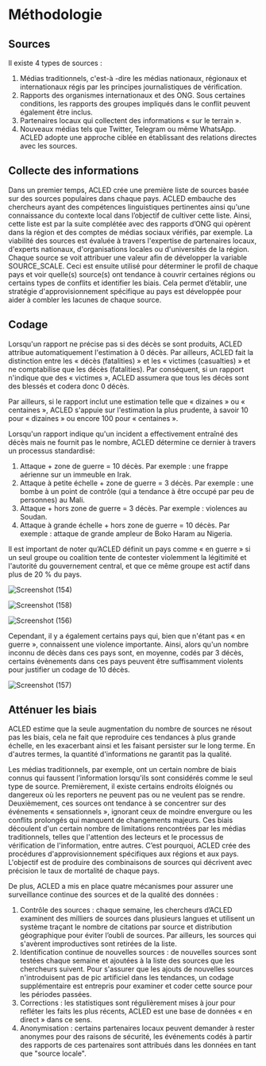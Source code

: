# Méthodologie

## Sources
Il existe 4 types de sources :
1. Médias traditionnels, c'est-à -dire les médias nationaux, régionaux et internationaux régis par les principes journalistiques de vérification.
2. Rapports des organismes internationaux et des ONG. Sous certaines conditions, les rapports des groupes impliqués dans le conflit peuvent également être inclus.
3. Partenaires locaux qui collectent des informations « sur le terrain ».
4. Nouveaux médias tels que Twitter, Telegram ou même WhatsApp. ACLED adopte une approche ciblée en établissant des relations directes avec les sources.

## Collecte des informations
Dans un premier temps, ACLED crée une première liste de sources basée sur des sources populaires dans chaque pays. ACLED embauche des chercheurs ayant des compétences linguistiques pertinentes ainsi qu'une connaissance du contexte local dans l’objectif de cultiver cette liste. Ainsi, cette liste est par la suite complétée avec des rapports d’ONG qui opèrent dans la région et des comptes de médias sociaux vérifiés, par exemple. 
La viabilité des sources est évaluée à travers l'expertise de partenaires locaux, d'experts nationaux, d'organisations locales ou d'universités de la région.
Chaque source se voit attribuer une valeur afin de développer la variable SOURCE_SCALE. Ceci est ensuite utilisé pour déterminer le profil de chaque pays et voir quelle(s) source(s) ont tendance à couvrir certaines régions ou certains types de conflits et identifier les biais. Cela permet d’établir, une stratégie d'approvisionnement spécifique au pays est développée pour aider à combler les lacunes de chaque source.
 
## Codage
Lorsqu'un rapport ne précise pas si des décès se sont produits, ACLED attribue automatiquement l'estimation à 0 décès.  Par ailleurs, ACLED fait la distinction entre les « décès (fatalities) » et les « victimes (casualties) » et ne comptabilise que les décès (fatalities).  Par conséquent, si un rapport n'indique que des « victimes », ACLED assumera que tous les décès sont des blessés et codera donc 0 décès.
 
Par ailleurs, si le rapport inclut une estimation telle que « dizaines » ou « centaines », ACLED s'appuie sur l'estimation la plus prudente, à savoir 10 pour « dizaines » ou encore 100 pour « centaines ».
 
Lorsqu'un rapport indique qu'un incident a effectivement entraîné des décès mais ne fournit pas le nombre, ACLED détermine ce dernier à travers un processus standardisé:
1. Attaque + zone de guerre = 10 décès. Par exemple : une frappe aérienne sur un immeuble en Irak.
2. Attaque à petite échelle + zone de guerre = 3 décès. Par exemple : une bombe à un point de contrôle (qui a tendance à être occupé par peu de personnes) au Mali.
3. Attaque + hors zone de guerre = 3 décès. Par exemple : violences au Soudan.
4. Attaque à grande échelle + hors zone de guerre = 10 décès. Par exemple : attaque de grande ampleur de Boko Haram au Nigeria.

Il est important de noter qu’ACLED définit un pays comme « en guerre » si un seul groupe ou coalition tente de contester violemment la légitimité et l'autorité du gouvernement central, et que ce même groupe est actif dans plus de 20 % du pays.

![Screenshot (154)](https://user-images.githubusercontent.com/118550105/202865176-5e1ee864-c307-45f1-ab82-af269f6e3a31.png)

![Screenshot (158)](https://user-images.githubusercontent.com/118550105/202865307-7a452cea-a4da-411a-88d9-ee206b7bcdac.png)


![Screenshot (156)](https://user-images.githubusercontent.com/118550105/202865185-0dbb6180-ae5a-438a-ac4f-fcd5acd21f0d.png)

Cependant, il y a également certains pays qui, bien que n'étant pas « en guerre », connaissent une violence importante. Ainsi, alors qu'un nombre inconnu de décès dans ces pays sont, en moyenne, codés par 3 décès, certains évènements dans ces pays peuvent être suffisamment violents pour justifier un codage de 10 décès.

![Screenshot (157)](https://user-images.githubusercontent.com/118550105/202865207-7ccb37dc-244f-4658-80cf-255c5aea816f.png)

## Atténuer les biais

ACLED estime que la seule augmentation du nombre de sources ne résout pas les biais, cela ne fait que reproduire ces tendances à plus grande échelle, en les exacerbant ainsi et les faisant persister sur le long terme. En d'autres termes, la quantité d'informations ne garantit pas la qualité.

Les médias traditionnels, par exemple, ont un certain nombre de biais connus qui faussent l’information lorsqu'ils sont considérés comme le seul type de source. Premièrement, il existe certains endroits éloignés ou dangereux où les reporters ne peuvent pas ou ne veulent pas se rendre. Deuxièmement, ces sources ont tendance à se concentrer sur des événements « sensationnels », ignorant ceux de moindre envergure ou les conflits prolongés qui manquent de changements majeurs. Ces biais découlent d'un certain nombre de limitations rencontrées par les médias traditionnels, telles que l'attention des lecteurs et le processus de vérification de l'information, entre autres. C’est pourquoi, ACLED crée des procédures d'approvisionnement spécifiques aux régions et aux pays. L'objectif est de produire des combinaisons de sources qui décrivent avec précision le taux de mortalité de chaque pays.

De plus, ACLED a mis en place quatre mécanismes pour assurer une surveillance continue des sources et de la qualité des données :

1. Contrôle des sources : chaque semaine, les chercheurs d’ACLED examinent des milliers de sources dans plusieurs langues et utilisent un système traçant le nombre de citations par source et distribution géographique pour éviter l’oubli de sources. Par ailleurs, les sources qui s'avèrent improductives sont retirées de la liste.
2. Identification continue de nouvelles sources : de nouvelles sources sont testées chaque semaine et ajoutées à la liste des sources que les chercheurs suivent. Pour s'assurer que les ajouts de nouvelles sources n'introduisent pas de pic artificiel dans les tendances, un codage supplémentaire est entrepris pour examiner et coder cette source pour les périodes passées.
3. Corrections : les statistiques sont régulièrement mises à jour pour refléter les faits les plus récents, ACLED est une base de données « en direct » dans ce sens.
4. Anonymisation : certains partenaires locaux peuvent demander à rester anonymes pour des raisons de sécurité, les événements codés à partir des rapports de ces partenaires sont attribués dans les données en tant que "source locale".

